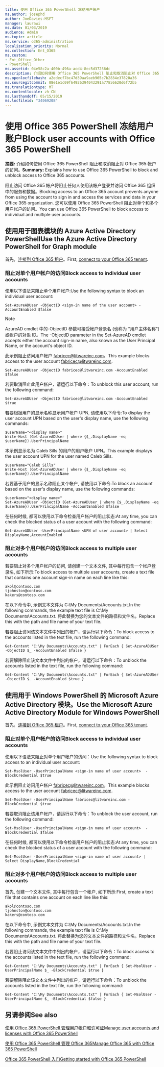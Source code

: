 ```yaml
---
title: 使用 Office 365 PowerShell 冻结用户账户
ms.author: josephd
author: JoeDavies-MSFT
manager: laurawi
ms.date: 01/03/2019
audience: Admin
ms.topic: article
ms.service: o365-administration
localization_priority: Normal
ms.collection: Ent_O365
ms.custom:
- Ent_Office_Other
- PowerShell
ms.assetid: 04e58c2a-400b-496a-acd4-8ec5d37236dc
description: 介绍如何使用 Office 365 PowerShell 阻止和取消阻止对 Office 365 帐户的访问。
ms.openlocfilehash: a2edecf7bc47d39aa9aeb965c7b2834e37820a36
ms.sourcegitcommit: 08e1e1c09f64926394043291a77856620d6f72b5
ms.translationtype: MT
ms.contentlocale: zh-CN
ms.lasthandoff: 05/15/2019
ms.locfileid: "34069208"
---
```

# <a name="block-user-accounts-with-office-365-powershell"></a><span data-ttu-id="2f085-103">使用 Office 365 PowerShell 冻结用户账户</span><span class="sxs-lookup"><span data-stu-id="2f085-103">Block user accounts with Office 365 PowerShell</span></span>

<span data-ttu-id="2f085-104">**摘要:** 介绍如何使用 Office 365 PowerShell 阻止和取消阻止对 Office 365 帐户的访问。</span><span class="sxs-lookup"><span data-stu-id="2f085-104">**Summary:**  Explains how to use Office 365 PowerShell to block and unblock access to Office 365 accounts.</span></span>
  
<span data-ttu-id="2f085-105">阻止访问 Office 365 帐户将阻止任何人使用该帐户登录并访问 Office 365 组织中的服务和数据。</span><span class="sxs-lookup"><span data-stu-id="2f085-105">Blocking access to an Office 365 account prevents anyone from using the account to sign in and access the services and data in your Office 365 organization.</span></span> <span data-ttu-id="2f085-106">您可以使用 Office 365 PowerShell 阻止对单个和多个用户帐户的访问。</span><span class="sxs-lookup"><span data-stu-id="2f085-106">You can use Office 365 PowerShell to block access to individual and multiple user accounts.</span></span>

## <a name="use-the-azure-active-directory-powershell-for-graph-module"></a><span data-ttu-id="2f085-107">使用用于图表模块的 Azure Active Directory PowerShell</span><span class="sxs-lookup"><span data-stu-id="2f085-107">Use the Azure Active Directory PowerShell for Graph module</span></span>

<span data-ttu-id="2f085-108">首先，[连接到 Office 365 租户](connect-to-office-365-powershell.md#connect-with-the-azure-active-directory-powershell-for-graph-module)。</span><span class="sxs-lookup"><span data-stu-id="2f085-108">First, [connect to your Office 365 tenant](connect-to-office-365-powershell.md#connect-with-the-azure-active-directory-powershell-for-graph-module).</span></span>
 
### <a name="block-access-to-individual-user-accounts"></a><span data-ttu-id="2f085-109">阻止对单个用户帐户的访问</span><span class="sxs-lookup"><span data-stu-id="2f085-109">Block access to individual user accounts</span></span>

<span data-ttu-id="2f085-110">使用以下语法来阻止单个用户帐户:</span><span class="sxs-lookup"><span data-stu-id="2f085-110">Use the following syntax to block an individual user account:</span></span>
  
```
Set-AzureADUser -ObjectID <sign-in name of the user account> -AccountEnabled $false
```

> [!NOTE]
> <span data-ttu-id="2f085-111">AzureAD cmdlet 中的-ObjectID 参数可接受帐户登录名 (也称为 "用户主体名称") 或帐户的对象 ID。</span><span class="sxs-lookup"><span data-stu-id="2f085-111">The -ObjectID parameter in the Set-AzureAD cmdlet accepts either the account sign-in name, also known as the User Principal Name, or the account's object ID.</span></span> 
  
<span data-ttu-id="2f085-112">此示例阻止访问用户帐户 fabricec@litwareinc.com。</span><span class="sxs-lookup"><span data-stu-id="2f085-112">This example blocks access to the user account fabricec@litwareinc.com.</span></span>
  
```
Set-AzureADUser -ObjectID fabricec@litwareinc.com -AccountEnabled $false
```

<span data-ttu-id="2f085-113">若要取消阻止此用户帐户，请运行以下命令：</span><span class="sxs-lookup"><span data-stu-id="2f085-113">To unblock this user account, run the following command:</span></span>
  
```
Set-AzureADUser -ObjectID fabricec@litwareinc.com -AccountEnabled $true
```

<span data-ttu-id="2f085-114">若要根据用户的显示名称显示用户帐户 UPN, 请使用以下命令:</span><span class="sxs-lookup"><span data-stu-id="2f085-114">To display the user account UPN based on the user's display name, use the following commands:</span></span>
  
```
$userName="<display name>"
Write-Host (Get-AzureADUser | where {$_.DisplayName -eq $userName}).UserPrincipalName

```

<span data-ttu-id="2f085-115">本示例显示名为 Caleb Sills 的用户的用户帐户 UPN。</span><span class="sxs-lookup"><span data-stu-id="2f085-115">This example displays the user account UPN for the user named Caleb Sills.</span></span>
  
```
$userName="Caleb Sills"
Write-Host (Get-AzureADUser | where {$_.DisplayName -eq $userName}).UserPrincipalName
```

<span data-ttu-id="2f085-116">若要基于用户的显示名称阻止某个帐户, 请使用以下命令:</span><span class="sxs-lookup"><span data-stu-id="2f085-116">To block an account based on the user's display name, use the following commands:</span></span>
  
```
$userName="<display name>"
Set-AzureADUser -ObjectID (Get-AzureADUser | where {$_.DisplayName -eq $userName}).UserPrincipalName -AccountEnabled $false

```

<span data-ttu-id="2f085-117">在任何时候, 都可以使用以下命令检查用户帐户的阻止状态:</span><span class="sxs-lookup"><span data-stu-id="2f085-117">At any time, you can check the blocked status of a user account with the following command:</span></span>
  
```
Get-AzureADUser -UserPrincipalName <UPN of user account> | Select DisplayName,AccountEnabled
```

### <a name="block-access-to-multiple-user-accounts"></a><span data-ttu-id="2f085-118">阻止对多个用户帐户的访问</span><span class="sxs-lookup"><span data-stu-id="2f085-118">Block access to multiple user accounts</span></span>

<span data-ttu-id="2f085-119">若要阻止对多个用户帐户的访问, 请创建一个文本文件, 其中每行包含一个帐户登录名, 如下所示:</span><span class="sxs-lookup"><span data-stu-id="2f085-119">To block access to multiple user accounts, create a text file that contains one account sign-in name on each line like this:</span></span>
    
  ```
akol@contoso.com
tjohnston@contoso.com
kakers@contoso.com
  ```

<span data-ttu-id="2f085-120">在以下命令中, 示例文本文件为 C:\My Documents\Accounts.txt.</span><span class="sxs-lookup"><span data-stu-id="2f085-120">In the following commands, the example text file is C:\My Documents\Accounts.txt.</span></span> <span data-ttu-id="2f085-121">将此替换为您的文本文件的路径和文件名。</span><span class="sxs-lookup"><span data-stu-id="2f085-121">Replace this with the path and file name of your text file.</span></span>
  
<span data-ttu-id="2f085-122">若要阻止访问该文本文件中列出的帐户，请运行以下命令：</span><span class="sxs-lookup"><span data-stu-id="2f085-122">To block access to the accounts listed in the text file, run the following command:</span></span>
    
```
Get-Content "C:\My Documents\Accounts.txt" | ForEach { Set-AzureADUSer -ObjectID $_ -AccountEnabled $false }
```

<span data-ttu-id="2f085-123">若要解除阻止该文本文件中列出的帐户，请运行以下命令：</span><span class="sxs-lookup"><span data-stu-id="2f085-123">To unblock the accounts listed in the text file, run the following command:</span></span>
    
```
Get-Content "C:\My Documents\Accounts.txt" | ForEach { Set-AzureADUSer -ObjectID $_ -AccountEnabled $true }
```

## <a name="use-the-microsoft-azure-active-directory-module-for-windows-powershell"></a><span data-ttu-id="2f085-124">使用用于 Windows PowerShell 的 Microsoft Azure Active Directory 模块。</span><span class="sxs-lookup"><span data-stu-id="2f085-124">Use the Microsoft Azure Active Directory Module for Windows PowerShell</span></span>

<span data-ttu-id="2f085-125">首先，[连接到 Office 365 租户](connect-to-office-365-powershell.md#connect-with-the-microsoft-azure-active-directory-module-for-windows-powershell)。</span><span class="sxs-lookup"><span data-stu-id="2f085-125">First, [connect to your Office 365 tenant](connect-to-office-365-powershell.md#connect-with-the-microsoft-azure-active-directory-module-for-windows-powershell).</span></span>

    
### <a name="block-access-to-individual-user-accounts"></a><span data-ttu-id="2f085-126">阻止对单个用户帐户的访问</span><span class="sxs-lookup"><span data-stu-id="2f085-126">Block access to individual user accounts</span></span>

<span data-ttu-id="2f085-127">使用以下语法来阻止对单个用户帐户的访问：</span><span class="sxs-lookup"><span data-stu-id="2f085-127">Use the following syntax to block access to an individual user account:</span></span>
  
```
Set-MsolUser -UserPrincipalName <sign-in name of user account>  -BlockCredential $true
```

<span data-ttu-id="2f085-128">此示例阻止访问用户帐户 fabricec@litwareinc.com。</span><span class="sxs-lookup"><span data-stu-id="2f085-128">This example blocks access to the user account fabricec@litwareinc.com.</span></span>
  
```
Set-MsolUser -UserPrincipalName fabricec@litwareinc.com -BlockCredential $true
```

<span data-ttu-id="2f085-129">若要取消阻止该用户帐户，请运行以下命令：</span><span class="sxs-lookup"><span data-stu-id="2f085-129">To unblock the user account, run the following command:</span></span>
  
```
Set-MsolUser -UserPrincipalName <sign-in name of user account>  -BlockCredential $false
```

<span data-ttu-id="2f085-130">在任何时候, 都可以使用以下命令检查用户帐户的阻止状态:</span><span class="sxs-lookup"><span data-stu-id="2f085-130">At any time, you can check the blocked status of a user account with the following command:</span></span>
  
```
Get-MsolUser -UserPrincipalName <sign-in name of user account> | Select DisplayName,BlockCredential
```

### <a name="block-access-to-multiple-user-accounts"></a><span data-ttu-id="2f085-131">阻止对多个用户帐户的访问</span><span class="sxs-lookup"><span data-stu-id="2f085-131">Block access to multiple user accounts</span></span>

<span data-ttu-id="2f085-132">首先, 创建一个文本文件, 其中每行包含一个帐户, 如下所示:</span><span class="sxs-lookup"><span data-stu-id="2f085-132">First, create a text file that contains one account on each line like this:</span></span>
    
  ```
akol@contoso.com
tjohnston@contoso.com
kakers@contoso.com
  ```
<span data-ttu-id="2f085-133">在以下命令中, 示例文本文件为 C:\My Documents\Accounts.txt.</span><span class="sxs-lookup"><span data-stu-id="2f085-133">In the following commands, the example text file is C:\My Documents\Accounts.txt.</span></span> <span data-ttu-id="2f085-134">将此替换为您的文本文件的路径和文件名。</span><span class="sxs-lookup"><span data-stu-id="2f085-134">Replace this with the path and file name of your text file.</span></span>
    
<span data-ttu-id="2f085-135">若要阻止访问该文本文件中列出的帐户，请运行以下命令：</span><span class="sxs-lookup"><span data-stu-id="2f085-135">To block access to the accounts listed in the text file, run the following command:</span></span>
    
  ```
  Get-Content "C:\My Documents\Accounts.txt" | ForEach { Set-MsolUser -UserPrincipalName $_ -BlockCredential $true }
  ```
<span data-ttu-id="2f085-136">若要解除阻止该文本文件中列出的帐户，请运行以下命令：</span><span class="sxs-lookup"><span data-stu-id="2f085-136">To unblock the accounts listed in the text file, run the following command:</span></span>
    
  ```
  Get-Content "C:\My Documents\Accounts.txt" | ForEach { Set-MsolUser -UserPrincipalName $_ -BlockCredential $false }
  ```

## <a name="see-also"></a><span data-ttu-id="2f085-137">另请参阅</span><span class="sxs-lookup"><span data-stu-id="2f085-137">See also</span></span>

[<span data-ttu-id="2f085-138">使用 Office 365 PowerShell 管理用户帐户和许可证</span><span class="sxs-lookup"><span data-stu-id="2f085-138">Manage user accounts and licenses with Office 365 PowerShell</span></span>](manage-user-accounts-and-licenses-with-office-365-powershell.md)
  
[<span data-ttu-id="2f085-139">使用 Office 365 PowerShell 管理 Office 365</span><span class="sxs-lookup"><span data-stu-id="2f085-139">Manage Office 365 with Office 365 PowerShell</span></span>](manage-office-365-with-office-365-powershell.md)
  
[<span data-ttu-id="2f085-140">Office 365 PowerShell 入门</span><span class="sxs-lookup"><span data-stu-id="2f085-140">Getting started with Office 365 PowerShell</span></span>](getting-started-with-office-365-powershell.md)
